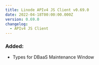 ```yaml
---
title: Linode APIv4 JS Client v0.69.0
date: 2022-04-18T00:00:00.000Z
version: 0.69.0
changelog:
  - APIv4 JS Client
---
```


### Added:

- Types for DBaaS Maintenance Window
